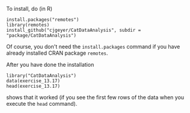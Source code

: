 
To install, do (in R)

    install.packages("remotes")
    library(remotes)
    install_github("cjgeyer/CatDataAnalysis", subdir = "package/CatDataAnalysis")

Of course, you don't need the `install.packages` command if you have already
installed CRAN package `remotes`.

After you have done the installation

    library("CatDataAnalysis")
    data(exercise_13.17)
    head(exercise_13.17)

shows that it worked (if you see the first few rows of the data when you
execute the `head` command).
